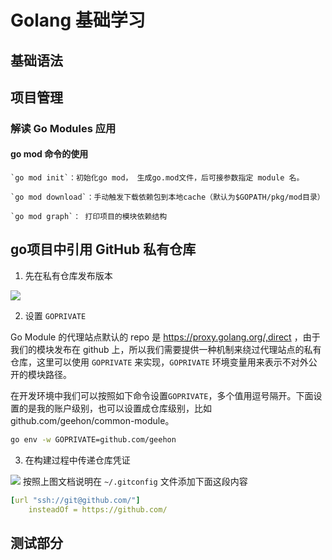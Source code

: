 # Golang 基础学习

## 基础语法


## 项目管理

### 解读 Go Modules 应用

#### go mod 命令的使用
  
    `go mod init`：初始化go mod， 生成go.mod文件，后可接参数指定 module 名。

    `go mod download`：手动触发下载依赖包到本地cache（默认为$GOPATH/pkg/mod目录）

    `go mod graph`： 打印项目的模块依赖结构

## go项目中引用 GitHub 私有仓库

1. 先在私有仓库发布版本

![](https://cdn.jsdelivr.net/gh/geehon/blogImgBed/img/golang_release_private.png)

2. 设置 `GOPRIVATE`

Go Module 的代理站点默认的 repo 是 https://proxy.golang.org/,direct ，由于我们的模块发布在 github 上，所以我们需要提供一种机制来绕过代理站点的私有仓库，这里可以使用 `GOPRIVATE` 来实现，`GOPRIVATE` 环境变量用来表示不对外公开的模块路径。

在开发环境中我们可以按照如下命令设置`GOPRIVATE`，多个值用逗号隔开。下面设置的是我的账户级别，也可以设置成仓库级别，比如 github.com/geehon/common-module。

```bash
go env -w GOPRIVATE=github.com/geehon
```

3. 在构建过程中传递仓库凭证

![](https://cdn.jsdelivr.net/gh/geehon/blogImgBed/img/golang_doc_git_https.png)
按照上图文档说明在 `~/.gitconfig` 文件添加下面这段内容

```yaml
[url "ssh://git@github.com/"]
    insteadOf = https://github.com/
```

## 测试部分
